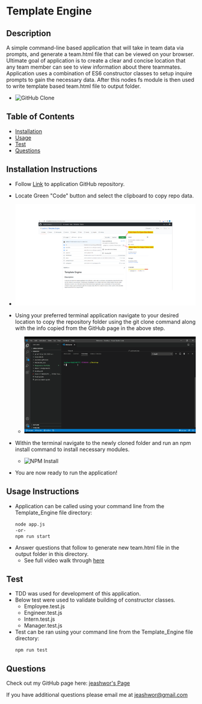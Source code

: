 # Template Engine

## Description

A simple command-line based application that will take in team data via prompts, and generate a team.html file that can be viewed on your browser.  Ultimate goal of application is to create a clear and concise location that any team member can see to view information about there teammates.  Application uses a combination of ES6 constructor classes to setup inquire prompts to gain the necessary data.  After this nodes fs module is then used to write template based team.html file to output folder.

* ![GitHub Clone](./assets/pageDemo.gif)

## Table of Contents

* [Installation](installation-instructions)  
* [Usage](#usage-instructions)  
* [Test](#test-instructions)  
* [Questions](#questions)

## Installation Instructions

* Follow [Link](https://github.com/jeashwor/Template_Engine) to application GitHub repository.

* Locate Green "Code" button and select the clipboard to copy repo data.

* ![GitHub Page](./assets/githubClone.png)

* Using your preferred terminal application navigate to your desired location to copy the repository folder using the git clone command along with the info copied from the GitHub page in the above step.

    * ![GitHub Clone](./assets/git_Clone.gif)

* Within the terminal navigate to the newly cloned folder and run an npm install command to install necessary modules.

    * ![NPM Install](./assets/npm_install.gif)

* You are now ready to run the application!

## Usage Instructions

* Application can be called using your command line from the Template_Engine file directory:
    ```
    node app.js
    -or-
    npm run start
    ```
* Answer questions that follow to generate new team.html file in the output folder in this directory. 
    * See full video walk through [here](https://drive.google.com/file/d/1Imd-KjF1z8E0ZBroN7KyrEDyoPyMWZyh/view?usp=sharing)


## Test

* TDD was used for development of this application.
* Below test were used to validate building of constructor classes.
    * Employee.test.js
    * Engineer.test.js
    * Intern.test.js
    * Manager.test.js
* Test can be ran using your command line from the Template_Engine file directory:
    ```
    npm run test
    ```

## Questions

Check out my GitHub page here:  [jeashwor's Page](https://github.com/jeashwor)

If you have additional questions please email me at jeashwor@gmail.com